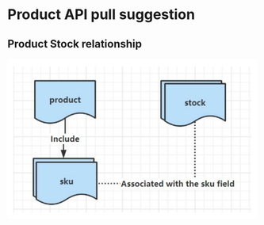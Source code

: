 # Product API pull suggestion

## Product Stock relationship

<img src="../../.gitbook/assets/file.drawing.svg" alt="" class="gitbook-drawing">
